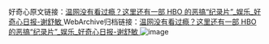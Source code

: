 好奇心原文链接：[温网没有看过瘾？这里还有一部 HBO 的恶搞“纪录片”_娱乐_好奇心日报-谢舒敏 ](https://www.qdaily.com/articles/12073.html)
WebArchive归档链接：[温网没有看过瘾？这里还有一部 HBO 的恶搞“纪录片”_娱乐_好奇心日报-谢舒敏 ](http://web.archive.org/web/20190623171844/https://www.qdaily.com/articles/12073.html)
![image](http://ww3.sinaimg.cn/large/007d5XDply1g3why1436pj30u04o5b29)